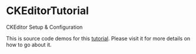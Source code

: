 # CKEditorTutorial
CKEditor Setup &amp; Configuration

This is source code demos for this <a href="brianmatovu.com/ckeditor-setup-configuration">tutorial</a>. Please visit it for more details on how to go about it.
